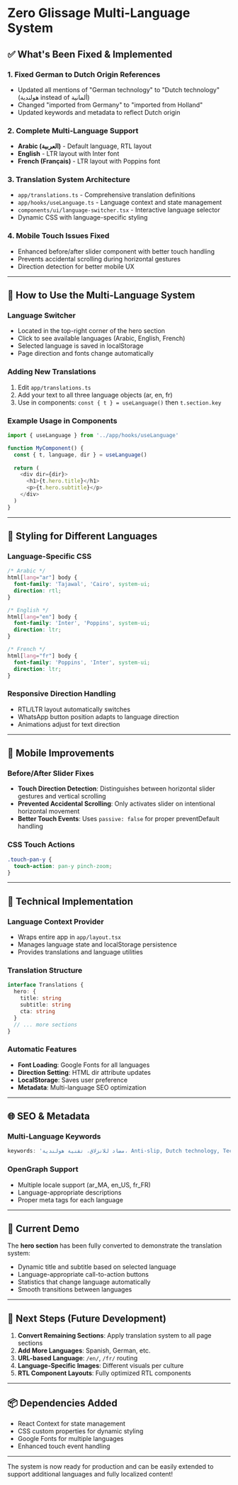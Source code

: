 # Zero Glissage Multi-Language System

## ✅ What's Been Fixed & Implemented

### 1. **Fixed German to Dutch Origin References**
- Updated all mentions of "German technology" to "Dutch technology" (هولندية instead of ألمانية)
- Changed "imported from Germany" to "imported from Holland"
- Updated keywords and metadata to reflect Dutch origin

### 2. **Complete Multi-Language Support**
- **Arabic (العربية)** - Default language, RTL layout
- **English** - LTR layout with Inter font
- **French (Français)** - LTR layout with Poppins font

### 3. **Translation System Architecture**
- `app/translations.ts` - Comprehensive translation definitions
- `app/hooks/useLanguage.ts` - Language context and state management
- `components/ui/language-switcher.tsx` - Interactive language selector
- Dynamic CSS with language-specific styling

### 4. **Mobile Touch Issues Fixed**
- Enhanced before/after slider component with better touch handling
- Prevents accidental scrolling during horizontal gestures
- Direction detection for better mobile UX

---

## 🚀 How to Use the Multi-Language System

### **Language Switcher**
- Located in the top-right corner of the hero section
- Click to see available languages (Arabic, English, French)
- Selected language is saved in localStorage
- Page direction and fonts change automatically

### **Adding New Translations**
1. Edit `app/translations.ts`
2. Add your text to all three language objects (ar, en, fr)
3. Use in components: `const { t } = useLanguage()` then `t.section.key`

### **Example Usage in Components**
```typescript
import { useLanguage } from '../app/hooks/useLanguage'

function MyComponent() {
  const { t, language, dir } = useLanguage()
  
  return (
    <div dir={dir}>
      <h1>{t.hero.title}</h1>
      <p>{t.hero.subtitle}</p>
    </div>
  )
}
```

---

## 🎨 Styling for Different Languages

### **Language-Specific CSS**
```css
/* Arabic */
html[lang="ar"] body {
  font-family: 'Tajawal', 'Cairo', system-ui;
  direction: rtl;
}

/* English */
html[lang="en"] body {
  font-family: 'Inter', 'Poppins', system-ui;
  direction: ltr;
}

/* French */
html[lang="fr"] body {
  font-family: 'Poppins', 'Inter', system-ui;
  direction: ltr;
}
```

### **Responsive Direction Handling**
- RTL/LTR layout automatically switches
- WhatsApp button position adapts to language direction
- Animations adjust for text direction

---

## 📱 Mobile Improvements

### **Before/After Slider Fixes**
- **Touch Direction Detection**: Distinguishes between horizontal slider gestures and vertical scrolling
- **Prevented Accidental Scrolling**: Only activates slider on intentional horizontal movement
- **Better Touch Events**: Uses `passive: false` for proper preventDefault handling

### **CSS Touch Actions**
```css
.touch-pan-y {
  touch-action: pan-y pinch-zoom;
}
```

---

## 🔧 Technical Implementation

### **Language Context Provider**
- Wraps entire app in `app/layout.tsx`
- Manages language state and localStorage persistence
- Provides translations and language utilities

### **Translation Structure**
```typescript
interface Translations {
  hero: {
    title: string
    subtitle: string
    cta: string
  }
  // ... more sections
}
```

### **Automatic Features**
- **Font Loading**: Google Fonts for all languages
- **Direction Setting**: HTML dir attribute updates
- **LocalStorage**: Saves user preference
- **Metadata**: Multi-language SEO optimization

---

## 🌐 SEO & Metadata

### **Multi-Language Keywords**
```typescript
keywords: 'مضاد للانزلاق، تقنية هولندية، Anti-slip, Dutch technology, Technologie anti-glisse, Protection des sols'
```

### **OpenGraph Support**
- Multiple locale support (ar_MA, en_US, fr_FR)
- Language-appropriate descriptions
- Proper meta tags for each language

---

## 🚀 Current Demo

The **hero section** has been fully converted to demonstrate the translation system:
- Dynamic title and subtitle based on selected language
- Language-appropriate call-to-action buttons
- Statistics that change language automatically
- Smooth transitions between languages

---

## 🎯 Next Steps (Future Development)

1. **Convert Remaining Sections**: Apply translation system to all page sections
2. **Add More Languages**: Spanish, German, etc.
3. **URL-based Language**: `/en/`, `/fr/` routing
4. **Language-Specific Images**: Different visuals per culture
5. **RTL Component Layouts**: Fully optimized RTL components

---

## 📦 Dependencies Added

- React Context for state management
- CSS custom properties for dynamic styling
- Google Fonts for multiple languages
- Enhanced touch event handling

---

The system is now ready for production and can be easily extended to support additional languages and fully localized content! 